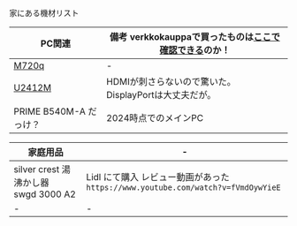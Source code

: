 家にある機材リスト


|PC関連|備考  verkkokauppaで買ったものは[ここで確認できる](https://gist.github.com/jamad/8115b7f7d656f5f9d620312fae3dbf3f)のか！ |
|-|-|
|[M720q](https://kakaku.com/item/K0001377714/spec/?lid=spec_anchorlink_details#tab)  |-|
|[U2412M](https://kakaku.com/item/K0000363216/spec/) |HDMIが刺さらないので驚いた。DisplayPortは大丈夫だが。|
|PRIME B540M-A だっけ？  |2024時点でのメインPC|

|家庭用品|-|
|-|-|
|silver crest 湯沸かし器　swgd 3000 A2|Lidl にて購入 レビュー動画があった　`https://www.youtube.com/watch?v=fVmdOywYieE`  |
|-|-|
